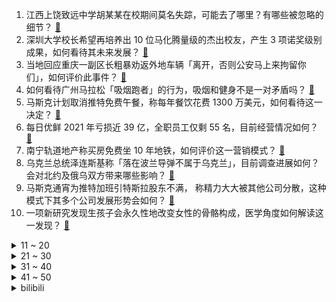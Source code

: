 1. 江西上饶致远中学胡某某在校期间莫名失踪，可能去了哪里？有哪些被忽略的细节？ [:link:](https://www.zhihu.com/question/566611865)
2. 深圳大学校长希望再培养出 10 位马化腾量级的杰出校友，产生 3 项诺奖级别成果，如何看待其未来发展？ [:link:](https://www.zhihu.com/question/567016072)
3. 当地回应重庆一副区长粗暴劝返外地车辆「离开，否则公安马上来拘留你们」，如何评价此事件？ [:link:](https://www.zhihu.com/question/566993084)
4. 如何看待广州马拉松「吸烟跑者」的行为，吸烟和健身不是一对矛盾吗？ [:link:](https://www.zhihu.com/question/567007578)
5. 马斯克计划取消推特免费午餐，称每年餐饮花费 1300 万美元，如何看待这一决定？ [:link:](https://www.zhihu.com/question/566578073)
6. 每日优鲜 2021 年亏损近 39 亿，全职员工仅剩 55 名，目前经营情况如何？ [:link:](https://www.zhihu.com/question/566994448)
7. 南宁轨道地产称买房免费坐 10 年地铁，如何评价这一营销模式？ [:link:](https://www.zhihu.com/question/567023870)
8. 乌克兰总统泽连斯基称「落在波兰导弹不属于乌克兰」，目前调查进展如何？会对北约及俄乌双方带来哪些影响？ [:link:](https://www.zhihu.com/question/567176383)
9. 马斯克通宵为推特加班引特斯拉股东不满， 称精力大大被其他公司分散，这种模式下其多个公司发展形势会如何？ [:link:](https://www.zhihu.com/question/567044752)
10. 一项新研究发现生孩子会永久性地改变女性的骨骼构成，医学角度如何解读这一发现？ [:link:](https://www.zhihu.com/question/567053390)
<details>
<summary>11 ~ 20</summary>

11. 从长远来看读博的收益是巨大的，为什么读博的人却很少？ [:link:](https://www.zhihu.com/question/562539993)
12. 连花清瘟热卖，专家称「囤药没必要，可适当储备日常用药、多晒太阳和补充维生素」，有哪些信息值得关注？ [:link:](https://www.zhihu.com/question/566997244)
13. 有媒体发布评论称「深度挖掘电子游戏产业价值机不可失」，如何看待这一观点？我国电子游戏产业竞争力如何？ [:link:](https://www.zhihu.com/question/567034109)
14. 如何看待美国官员称「初步调查显示击中波兰的导弹为乌克兰发射」？具体情况是怎样的？ [:link:](https://www.zhihu.com/question/567011292)
15. 《水浒传》中有哪些可悲的细节？ [:link:](https://www.zhihu.com/question/34230404)
16. 11 月 16日重庆新增本土感染病例「172+3900」例，目前当地疫情情况如何？ [:link:](https://www.zhihu.com/question/567178651)
17. 如何评价游戏《原神》11月16日（3.2版本）更新的新版本深境螺旋，有什么样的对策？ [:link:](https://www.zhihu.com/question/567032624)
18. 现在人到中年，怎么生活比较好？ [:link:](https://www.zhihu.com/question/555449655)
19. 炼猪油时如果把瘦肉也一起炼，待油炼好后把瘦肉和油一起保存，那么瘦肉和油会一起保存下来吗？ [:link:](https://www.zhihu.com/question/531671260)
20. 辽宁一单位工作人员被实名举报是逃犯，回应称确有该人员，最近没上班，具体情况如何？如何看待此事件？ [:link:](https://www.zhihu.com/question/566604067)
</details>
<details>
<summary>21 ~ 30</summary>

21. 教育孩子为什么不能只讲大道理？ [:link:](https://www.zhihu.com/question/563297270)
22. 如何面对人生中的大起大落？ [:link:](https://www.zhihu.com/question/329408838)
23. 姐姐要生宝宝了，作为小姨送什么礼物好呢? [:link:](https://www.zhihu.com/question/566419907)
24. 「围炉煮茶」成为今年茶饮新方式，社交平台相关话题阅读量超 4000 万，如何看待这类仪式感消费？ [:link:](https://www.zhihu.com/question/566849983)
25. 如何评价呼兰获得《脱口秀大会》第五季年度总冠军？ [:link:](https://www.zhihu.com/question/567052333)
26. 题主认为弓箭是无法击穿盾牌的，为什么古代军人打仗时还要拼命射箭？ [:link:](https://www.zhihu.com/question/497932836)
27. 腾讯将宣派 9.58 亿股美团股份作为特别股息，总市值约为 1594 亿港元，如何从商业角度解读此举？ [:link:](https://www.zhihu.com/question/567037178)
28. 如何看待 10 月上海二手房环比「量价齐跌」，千万元「老破小」、「老大旧」成降价主力？ [:link:](https://www.zhihu.com/question/566449813)
29. 早餐吃什么最毁健康？ [:link:](https://www.zhihu.com/question/558918475)
30. 有人说曾经「风光无限」的人工智能现在热度越来越低了，这是错觉还是有更深的原因？ [:link:](https://www.zhihu.com/question/566984294)
</details>
<details>
<summary>31 ~ 40</summary>

31. 特斯拉回应潮州车祸最新进展，正在进行鉴定，遵从警方安排，哪些信息值得关注？ [:link:](https://www.zhihu.com/question/567052281)
32. 人在低谷和逆境时该怎么做？ [:link:](https://www.zhihu.com/question/557378743)
33. 一个朋友，因为原神和我闹掰了，我该怎么办？ [:link:](https://www.zhihu.com/question/566891379)
34. 巴黎世家推出一比一复刻的乐事薯片袋包包，售价高达 1800 美元，上海一门店称已被订光，如何看待此事？ [:link:](https://www.zhihu.com/question/566870286)
35. 如何评价(G)-IDLE新歌《Nxde》? [:link:](https://www.zhihu.com/question/560236447)
36. 卡塔尔世界杯奖金方案出炉，总奖金 4.4 亿美元，哪些信息值得关注？你对今年世界杯有什么期待？ [:link:](https://www.zhihu.com/question/566993794)
37. 如何评价日本电影《花束般的恋爱》？ [:link:](https://www.zhihu.com/question/461455834)
38. 10 月 70 城房价出炉，一二三线城市商品住宅销售价格环比下降，还有哪些信息值得关注？ [:link:](https://www.zhihu.com/question/566987566)
39. tan（葛立恒数）和葛立恒数哪个大？ [:link:](https://www.zhihu.com/question/565813729)
40. 卡塔尔世界杯为什么不在夏季举办？当地气候有哪些特点？ [:link:](https://www.zhihu.com/question/566052688)
</details>
<details>
<summary>41 ~ 50</summary>

41. 中国篮协聘请亚历山大·乔尔杰维奇担任中国男篮主教练，他的到来会对中国男篮带来哪些帮助？ [:link:](https://www.zhihu.com/question/566996983)
42. 盘点历届世界杯主题曲，哪一首最令你心潮澎湃？ [:link:](https://www.zhihu.com/question/566879170)
43. 腾讯控股公告第三季度营收 1401 亿元，净利润 399 亿元，预估 251.9 亿元，如何解读数据？ [:link:](https://www.zhihu.com/question/567036349)
44. 美国 10 月 PPI 同比上涨 8.0%，美股期货直线拉升，美元指数大跌，哪些信息值得关注？ [:link:](https://www.zhihu.com/question/566872473)
45. 外媒称西方利用乌克兰军人试验危险药物，具体情况如何？会造成什么影响？ [:link:](https://www.zhihu.com/question/566986558)
46. 樊振东社交媒体发文呼吁球迷远离饭圈戾气，粉丝喜爱体育明星应该如何理智追星？ [:link:](https://www.zhihu.com/question/566991401)
47. 11 月 17 日是世界早产儿日，早产宝宝在出院回家后，有哪些需要注意的事项？ [:link:](https://www.zhihu.com/question/566629874)
48. 为什么国内好多大品牌不生产即热式电热水器？ [:link:](https://www.zhihu.com/question/37315232)
49. 如何评价《英雄联盟》奎桑提的游戏强度？ [:link:](https://www.zhihu.com/question/561022152)
50. 想系统地提升古文素养，大神们有书单推荐吗？ [:link:](https://www.zhihu.com/question/40162866)
</details><details>
<summary>bilibili</summary>

1. ⚡考 研 秘 籍⚡ [:link:](//www.bilibili.com/video/BV1h24y127fa)
2. 下课千万别睡觉！！ [:link:](//www.bilibili.com/video/BV1NP4y1m7g4)
3. 逆徒！！！ [:link:](//www.bilibili.com/video/BV1J84y1y7U5)
4. 我用400天，做了一款让所有人免费商用的开源字体 [:link:](//www.bilibili.com/video/BV1sP411g7PZ)
5. 可是她是公主诶 [:link:](//www.bilibili.com/video/BV1Ce4y1W7ZR)
6. 《关于我在重庆的一天》居家幻想版，大家居家都在吃什么呀～ [:link:](//www.bilibili.com/video/BV1bW4y1s7Ej)
7. 脑浆会比一般人要均匀些 [:link:](//www.bilibili.com/video/BV12G411w76m)
8. 当我让53岁的爸爸COS七海建人 [:link:](//www.bilibili.com/video/BV1wM411C7Ce)
9. 【原神】⚡妲 乐 器⚡ [:link:](//www.bilibili.com/video/BV16g411s7dM)
10. 【原神整活】 纳西妲：王   德   发！！？？ [:link:](//www.bilibili.com/video/BV1dP4y127ou)
<details>
<summary>11 ~ 20</summary>

11. 《美好的愿望》 [:link:](//www.bilibili.com/video/BV1CK411o7Lb)
12. 等了9年，这个男人终于亲手为我做了饭… [:link:](//www.bilibili.com/video/BV13K411Z7sj)
13. 原来这些都不是全国统一的 [:link:](//www.bilibili.com/video/BV17841187BT)
14. 下地干活，不就是为了那几只鸡吗 [:link:](//www.bilibili.com/video/BV1Md4y1c7eg)
15. 【年度泪失禁短片】不管你去到哪里，妈妈明天一定到 [:link:](//www.bilibili.com/video/BV1Z841187fN)
16. 亿 点 点 [:link:](//www.bilibili.com/video/BV13G4y1f7nP)
17. 械问正传 [:link:](//www.bilibili.com/video/BV1wd4y1c74k)
18. 旺！旺！！ [:link:](//www.bilibili.com/video/BV1xP411c7nt)
19. 养了几只水桶腰的猫··· [:link:](//www.bilibili.com/video/BV1iG411F7Fz)
20. 珠海航展谢幕前最后一次表演，这个动作全世界都沉默 [:link:](//www.bilibili.com/video/BV1wY411f7jr)
</details>
<details>
<summary>21 ~ 30</summary>

21. 粉丝-1 ！二男一女在酒店吸毒致幻后各种迷惑行为拉满，未完待续。 [:link:](//www.bilibili.com/video/BV1YW4y1s7xC)
22. 健身10年无人知，妹妹露脸万人来，隔离第16天 [:link:](//www.bilibili.com/video/BV1eG4y1t7SK)
23. 无 她，只 因 手 熟 尔！ [:link:](//www.bilibili.com/video/BV1XG411F7Sq)
24. 本来挺喜欢扭脖子的…… [:link:](//www.bilibili.com/video/BV1p14y1W75g)
25. 我是一名煤矿工人，这是我的最后一个夜班，也是最后一个井，平安退休 [:link:](//www.bilibili.com/video/BV1Et4y1N7Ws)
26. 耗时3个月！我们做了一个干净免费的知识共享网站！中学选科/高考志愿/大学转专业/保研考研择校择专业/就业规划必备！ [:link:](//www.bilibili.com/video/BV1M24y127xb)
27. 大型活动穿大型西服！早就想好这一天，早就挑好这一身，为世界的伟丽！ [:link:](//www.bilibili.com/video/BV13841187kh)
28. 中国小伙历时半年，在阿富汗盖了一所学校，惊动了当地大佬 [:link:](//www.bilibili.com/video/BV11Y411Z7BT)
29. 我的第一条“vlog”，能上热门吗？ [:link:](//www.bilibili.com/video/BV1bG4y1f7fj)
30. 现在我精神状态良好！ [:link:](//www.bilibili.com/video/BV1AW4y1t7HN)
</details>
<details>
<summary>31 ~ 40</summary>

31. “请等我失败死掉后，再来笑我吧” [:link:](//www.bilibili.com/video/BV1H84y1y7sU)
32. 今儿去纽约给张伟丽加油！ [:link:](//www.bilibili.com/video/BV1yY411Z7xS)
33. 不想穿鞋那就别穿了 [:link:](//www.bilibili.com/video/BV1Zt4y1N7gb)
34. 钻石汤姆 [:link:](//www.bilibili.com/video/BV1f84y1v7Yd)
35. 空：就你叫散兵啊？挺猖狂啊你！ [:link:](//www.bilibili.com/video/BV1Gd4y1b78T)
36. 有一瞬间甚至觉得这不是我们的地球 [:link:](//www.bilibili.com/video/BV1aW4y1x77q)
37. 三国博卡萨是被谁打败的？【小约翰】 [:link:](//www.bilibili.com/video/BV1cG4y147t7)
38. 珠海航展：92A型9mm手枪如何关保险 [:link:](//www.bilibili.com/video/BV1FP4y1m7aj)
39. “你看，这个世界好温柔!” [:link:](//www.bilibili.com/video/BV1hG411F7uR)
40. 乐观奋斗的青春万岁！冷水浴健身可能有危险请勿模仿！ [:link:](//www.bilibili.com/video/BV1514y1W7KZ)
</details>
<details>
<summary>41 ~ 50</summary>

41. 怎么老师变声音了哇 [:link:](//www.bilibili.com/video/BV1dt4y1P7sx)
42. 【原神】纳西妲菩萨点化散孩儿 [:link:](//www.bilibili.com/video/BV1mG4y1t7yt)
43. 一咬就爆汁的鸡腿 [:link:](//www.bilibili.com/video/BV1QP411c7oV)
44. 当我不再委屈自己 [:link:](//www.bilibili.com/video/BV1rK411o7a2)
45. 袁隆平作词，三代合唱团同台演唱《种子》，禾下乘凉梦终能实现 [:link:](//www.bilibili.com/video/BV1Jv4y1m7zh)
46. 大学生精神有正常的吗 [:link:](//www.bilibili.com/video/BV1nd4y1k7EN)
47. 这些宝贝，惊艳诠释“何以中国” [:link:](//www.bilibili.com/video/BV1mg411s7xt)
48. 从此以后第一个小说东北女主诞生了 [:link:](//www.bilibili.com/video/BV11t4y1N7KY)
49. ⚡️为爱冲锋死不了⚡️ [:link:](//www.bilibili.com/video/BV19t4y1P7Df)
50. 众 神 归 位 [:link:](//www.bilibili.com/video/BV1MY411f77K)
</details>
<details>
<summary>51 ~ 60</summary>

51. (路见不平三部曲) 一  ："你把我俩当空气？" [:link:](//www.bilibili.com/video/BV1yt4y1N7kA)
52. 我愿称之为“巧夺天工”！刚出土的翡翠白菜，真不舍得吃~丨面果白菜 [:link:](//www.bilibili.com/video/BV1Uv4y1m7ve)
53. 宁管这叫刮刮乐 [:link:](//www.bilibili.com/video/BV1Hg411q7Kq)
54. 老年痴呆眼里的世界是这样的！ [:link:](//www.bilibili.com/video/BV1e841187R8)
55. 当你在校运会上唱起《孤勇者》并跳起了《爱你》| 南科大2022校运会开幕式力量举社表演 [:link:](//www.bilibili.com/video/BV1id4y1r7fm)
56. 面具会隐藏人本能的胆怯与羞涩 [:link:](//www.bilibili.com/video/BV1mP411c7nL)
57. 【花小烙】稳婆帮忙接生只用在旁边进行精神鼓励吗？ [:link:](//www.bilibili.com/video/BV13v4y1m7eJ)
58. 考试的和生日的，都沉默了 [:link:](//www.bilibili.com/video/BV1UG411F7uT)
59. 你掉的是这个大爱衣，还是小爱酱？？4K [:link:](//www.bilibili.com/video/BV1j14y1W7dN)
60. 我花两周，把阳台改造成对面邻居羡慕的样子！ [:link:](//www.bilibili.com/video/BV1F14y1W79j)
</details>
<details>
<summary>61 ~ 70</summary>

61. 街边特辣冒烤鸭,加上泡面满满红油,一次吃过瘾! [:link:](//www.bilibili.com/video/BV1aG411F7gv)
62. 去密室逃脱当一把NPC？ [:link:](//www.bilibili.com/video/BV15v4y1m7AL)
63. 职场人的内心独白番外篇之——到底什么意思啊？总监大人！ [:link:](//www.bilibili.com/video/BV1k84y1y7Ek)
64. 这辈子还没这么红过 [:link:](//www.bilibili.com/video/BV11G4y1o7qk)
65. 合肥工地上的十元自助餐，豪华的菜品惊掉你的下巴！#路边摊美味 #人间烟火  #农民工 [:link:](//www.bilibili.com/video/BV1Wd4y1k7id)
66. 尽绵薄之力，盼国风盛行 [:link:](//www.bilibili.com/video/BV1ed4y1r7gF)
67. 这世界突然变得好奇怪（第一次踩雪的猫） [:link:](//www.bilibili.com/video/BV11e4y1W7ih)
68. 只“疯狂星期四”怎么够？教你从周一疯狂到周天 [:link:](//www.bilibili.com/video/BV1H8411877D)
69. 再也不相信爱情了 [:link:](//www.bilibili.com/video/BV1t8411873d)
70. 离谱！假装陪女友熬夜熬出重病…女友看到偷换的假体检报告人傻了？ [:link:](//www.bilibili.com/video/BV19v4y1m7Ro)
</details>
<details>
<summary>71 ~ 80</summary>

71. 对战狮子猫大败而归后，猫德学院又重振了士气 [:link:](//www.bilibili.com/video/BV1Gd4y1c73h)
72. 《当代年轻人的选择》 [:link:](//www.bilibili.com/video/BV1vG4y1o76F)
73. 英国的高级社交活动都怎么玩 [:link:](//www.bilibili.com/video/BV1fP4y127dP)
74. 再见了我的棱角 [:link:](//www.bilibili.com/video/BV1YW4y1s7pT)
75. 【危机合约】"赝波行动"在建沙滩18镀层+日替全关卡攻略！摆完挂机+平民低配攻略合集！（更新中）《明日方舟》|魔法Zc目录 难度18 [:link:](//www.bilibili.com/video/BV1LP4y117mA)
76. 路边的“野生代驾”，大家可得注意了！ [:link:](//www.bilibili.com/video/BV1s84y1y7bG)
77. 不要让英摇韩摇美摇太嚣张，华摇(中年版)申请出战!#文艺复兴 #全球摇子上分挑战 #世界各地出手上分 [:link:](//www.bilibili.com/video/BV1qv4y1S7Z1)
78. 穷和敷衍果然是两码事 [:link:](//www.bilibili.com/video/BV1S8411j7sr)
79. “就一次，万一呢？” [:link:](//www.bilibili.com/video/BV1Vd4y1k7mx)
80. 《胜利之摇》 [:link:](//www.bilibili.com/video/BV1cD4y1s7kQ)
</details>
<details>
<summary>81 ~ 90</summary>

81. 立本大哥的亲戚！附赠扫雷逃课方法！ [:link:](//www.bilibili.com/video/BV1AP411w7un)
82. 她非吃！还让闺蜜吃！到底能不能吃？ [:link:](//www.bilibili.com/video/BV1w84y1i7Qu)
83. 我被盗最多的5个段子！出个合集水一期！ [:link:](//www.bilibili.com/video/BV1bG411F7za)
84. 他在A点1v5，而你，却连B点都守不住 [:link:](//www.bilibili.com/video/BV1Dd4y1b7s6)
85. 人在珠海，这是我们能拍的吗？！ [:link:](//www.bilibili.com/video/BV1Gg411q7Vo)
86. 快让你家狗子鉴定一下这段叫声 [:link:](//www.bilibili.com/video/BV1ND4y147vW)
87. 我去，这种卡在游戏王里好像叫枪王【水无月菌】 [:link:](//www.bilibili.com/video/BV1q14y1W7uw)
88. 东北人都这么热情的吗？ [:link:](//www.bilibili.com/video/BV1L24y127kq)
89. 会说话，真的不是配音 [:link:](//www.bilibili.com/video/BV1TD4y1s7LC)
90. 他在采一种很新的访。 [:link:](//www.bilibili.com/video/BV1R84y1y7Ez)
</details>
<details>
<summary>91 ~ 100</summary>

91. 【传染病简史1】霍乱：屠戮过亿，将人活活吸干的蓝死病 [:link:](//www.bilibili.com/video/BV1Yv4y1S713)
92. 《真  正  的  盾  山》 [:link:](//www.bilibili.com/video/BV1CY411Z7US)
93. 王老菊教你断剑奇侠（第二季04）- 叠甲！ [:link:](//www.bilibili.com/video/BV1AW4y1x7Sx)
94. “爸爸你会救我吗？” [:link:](//www.bilibili.com/video/BV1RY411Z7q6)
95. 【原神·尘歌壶】森林书｜献给智慧之神的童趣小屋｜含复制码及倒放教程 [:link:](//www.bilibili.com/video/BV1t84y1y7Ne)
96. 不是吧？？顾客没来，来的全是城管。。。。 [:link:](//www.bilibili.com/video/BV1sP411c7o5)
97. 修勾便利店，但是日语版 [:link:](//www.bilibili.com/video/BV1LG4y1o7Bk)
98. 200斤牛肉能做出多少牛肉干？ [:link:](//www.bilibili.com/video/BV1m8411871w)
99. 【正经科普】体测前如何科学的“临时抱佛脚”？ [:link:](//www.bilibili.com/video/BV1RY411Z7GX)
100. 朋友们结婚找我 干活利索 [:link:](//www.bilibili.com/video/BV1WW4y1s797)
</details></details>